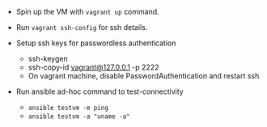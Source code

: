 
- Spin up the VM with ```vagrant up``` command.
- Run ```vagrant ssh-config``` for ssh details.

- Setup ssh keys for passwordless authentication
   - ssh-keygen
   - ssh-copy-id vagrant@127.0.0.1 -p 2222
   - On vagrant machine, disable PasswordAuthentication and restart ssh

- Run ansible ad-hoc command to test-connectivity
	- ```ansible testvm -m ping```
	- ```ansible testvm -a "uname -a"```
